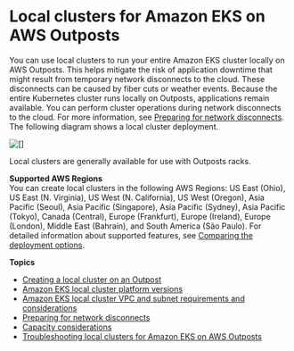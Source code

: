 # Local clusters for Amazon EKS on AWS Outposts<a name="eks-outposts-local-cluster-overview"></a>

You can use local clusters to run your entire Amazon EKS cluster locally on AWS Outposts\. This helps mitigate the risk of application downtime that might result from temporary network disconnects to the cloud\. These disconnects can be caused by fiber cuts or weather events\. Because the entire Kubernetes cluster runs locally on Outposts, applications remain available\. You can perform cluster operations during network disconnects to the cloud\. For more information, see [Preparing for network disconnects](eks-outposts-network-disconnects.md)\. The following diagram shows a local cluster deployment\.

![\[\]](http://docs.aws.amazon.com/eks/latest/userguide/images/outposts-local-cluster.png)

Local clusters are generally available for use with Outposts racks\.<a name="outposts-control-plane-supported-regions"></a>

**Supported AWS Regions**  
You can create local clusters in the following AWS Regions: US East \(Ohio\), US East \(N\. Virginia\), US West \(N\. California\), US West \(Oregon\), Asia Pacific \(Seoul\), Asia Pacific \(Singapore\), Asia Pacific \(Sydney\), Asia Pacific \(Tokyo\), Canada \(Central\), Europe \(Frankfurt\), Europe \(Ireland\), Europe \(London\), Middle East \(Bahrain\), and South America \(São Paulo\)\. For detailed information about supported features, see [Comparing the deployment options](eks-outposts.md#outposts-overview-comparing-deployment-options)\.

**Topics**
+ [Creating a local cluster on an Outpost](eks-outposts-local-cluster-create.md)
+ [Amazon EKS local cluster platform versions](eks-outposts-platform-versions.md)
+ [Amazon EKS local cluster VPC and subnet requirements and considerations](eks-outposts-vpc-subnet-requirements.md)
+ [Preparing for network disconnects](eks-outposts-network-disconnects.md)
+ [Capacity considerations](eks-outposts-capacity-considerations.md)
+ [Troubleshooting local clusters for Amazon EKS on AWS Outposts](eks-outposts-troubleshooting.md)